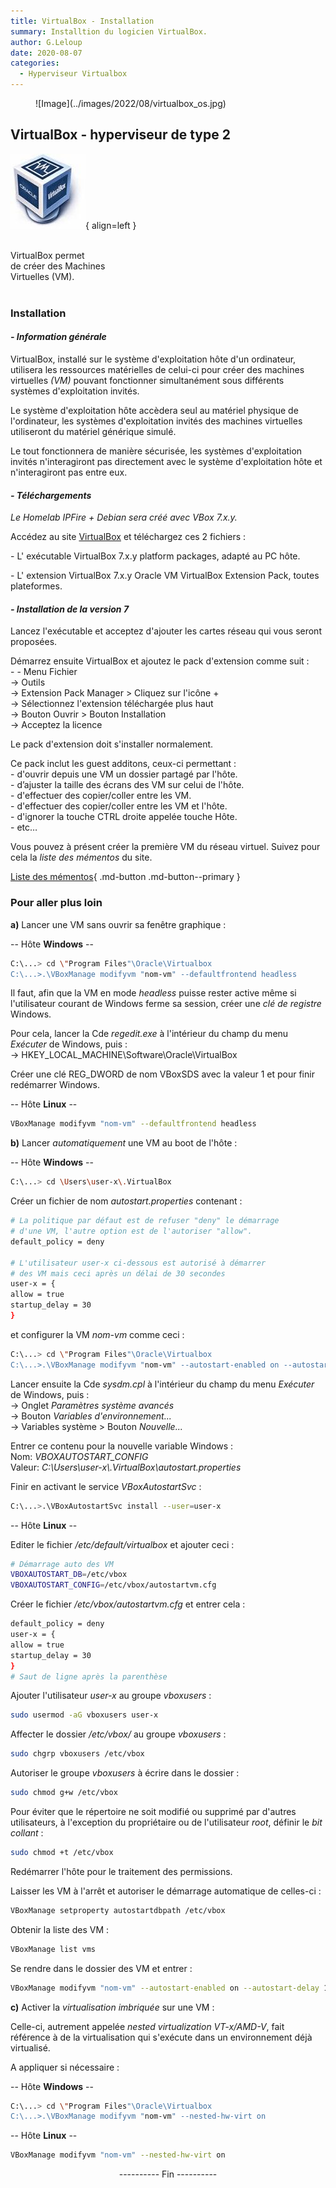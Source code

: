 ```yaml
---
title: VirtualBox - Installation
summary: Installtion du logicien VirtualBox.
author: G.Leloup
date: 2020-08-07
categories: 
  - Hyperviseur Virtualbox
---
```


<figure markdown>
![Image](../images/2022/08/virtualbox_os.jpg)
</figure>

## VirtualBox - hyperviseur de type 2

![Logo - VirtualBox](../images/2019/02/logo-virtualbox.jpg){ align=left }

&nbsp;  
VirtualBox permet  
de créer des Machines  
Virtuelles (VM).  
&nbsp;  

### Installation

#### _- Information générale_

VirtualBox, installé sur le système d'exploitation hôte d'un ordinateur, utilisera les ressources matérielles de celui-ci pour créer des machines virtuelles _(VM)_ pouvant fonctionner simultanément sous différents systèmes d'exploitation invités.

Le système d'exploitation hôte accèdera seul au matériel physique de l'ordinateur, les systèmes d'exploitation invités des machines virtuelles utiliseront du matériel générique simulé.

Le tout fonctionnera de manière sécurisée, les systèmes d'exploitation invités n'interagiront pas directement avec le système d'exploitation hôte et n'interagiront pas entre eux.

#### _- Téléchargements_

_Le Homelab IPFire + Debian sera créé avec VBox 7.x.y._

<!-- more -->

Accédez au site [VirtualBox](https://www.virtualbox.org/wiki/Downloads) et téléchargez ces 2 fichiers :

\- L' exécutable VirtualBox 7.x.y platform packages, adapté au PC hôte.

\- L' extension VirtualBox 7.x.y Oracle VM VirtualBox Extension Pack, toutes plateformes.

#### _- Installation de la version 7_

Lancez l'exécutable et acceptez d'ajouter les cartes réseau qui vous seront proposées.

Démarrez ensuite VirtualBox et ajoutez le pack d'extension comme suit :  
\- - Menu Fichier  
\-> Outils  
\-> Extension Pack Manager > Cliquez sur l'icône +  
\-> Sélectionnez l'extension téléchargée plus haut  
\-> Bouton Ouvrir > Bouton Installation  
\-> Acceptez la licence

Le pack d'extension doit s'installer normalement.

Ce pack inclut les guest additons, ceux-ci permettant :  
\- d'ouvrir depuis une VM un dossier partagé par l'hôte.  
\- d’ajuster la taille des écrans des VM sur celui de l'hôte.  
\- d'effectuer des copier/coller entre les VM.  
\- d'effectuer des copier/coller entre les VM et l'hôte.  
\- d'ignorer la touche CTRL droite appelée touche Hôte.  
\- etc…

Vous pouvez à présent créer la première VM du réseau virtuel. Suivez pour cela la _liste des mémentos_ du site.

[Liste des mémentos](/liste-des-mementos/){ .md-button .md-button--primary }

### Pour aller plus loin

**a)** Lancer une VM sans ouvrir sa fenêtre graphique :

-- Hôte **Windows** --

```bash
C:\...> cd \"Program Files"\Oracle\Virtualbox
C:\...>.\VBoxManage modifyvm "nom-vm" --defaultfrontend headless
```

Il faut, afin que la VM en mode _headless_ puisse rester active même si l'utilisateur courant de Windows ferme sa session, créer une _clé de registre_ Windows.

Pour cela, lancer la Cde _regedit.exe_ à l'intérieur du champ du menu _Exécuter_ de Windows, puis :  
-> HKEY_LOCAL_MACHINE\Software\Oracle\VirtualBox

Créer une clé REG_DWORD de nom VBoxSDS avec la valeur 1 et pour finir redémarrer Windows.

-- Hôte **Linux** --

```bash
VBoxManage modifyvm "nom-vm" --defaultfrontend headless
```

**b)** Lancer _automatiquement_ une VM au boot de l'hôte :

-- Hôte **Windows** --

```bash
C:\...> cd \Users\user-x\.VirtualBox
```

Créer un fichier de nom _autostart.properties_ contenant :

```bash
# La politique par défaut est de refuser "deny" le démarrage  
# d'une VM, l'autre option est de l'autoriser "allow".
default_policy = deny

# L'utilisateur user-x ci-dessous est autorisé à démarrer  
# des VM mais ceci après un délai de 30 secondes
user-x = {
allow = true
startup_delay = 30
}
```

et configurer la VM _nom-vm_ comme ceci :

```bash
C:\...> cd \"Program Files"\Oracle\Virtualbox
C:\...>.\VBoxManage modifyvm "nom-vm" --autostart-enabled on --autostart-delay 180
```

Lancer ensuite la Cde _sysdm.cpl_ à l'intérieur du champ du menu _Exécuter_ de Windows, puis :  
-> Onglet _Paramètres système avancés_  
-> Bouton _Variables d'environnement..._  
-> Variables système > Bouton _Nouvelle..._

Entrer ce contenu pour la nouvelle variable Windows :  
Nom: _VBOXAUTOSTART_CONFIG_  
Valeur: _C:\Users\user-x\\.VirtualBox\autostart.properties_

Finir en activant le service _VBoxAutostartSvc_ :

```bash
C:\...>.\VBoxAutostartSvc install --user=user-x
```

-- Hôte **Linux** --

Editer le fichier _/etc/default/virtualbox_ et ajouter ceci :

```bash
# Démarrage auto des VM
VBOXAUTOSTART_DB=/etc/vbox
VBOXAUTOSTART_CONFIG=/etc/vbox/autostartvm.cfg
```

Créer le fichier _/etc/vbox/autostartvm.cfg_ et entrer cela :

```bash
default_policy = deny
user-x = {
allow = true
startup_delay = 30
}
# Saut de ligne après la parenthèse
```

Ajouter l'utilisateur _user-x_ au groupe _vboxusers_ :

```bash
sudo usermod -aG vboxusers user-x
```

Affecter le dossier _/etc/vbox/_ au groupe _vboxusers_ :

```bash
sudo chgrp vboxusers /etc/vbox
```

Autoriser le groupe _vboxusers_ à écrire dans le dossier :

```bash
sudo chmod g+w /etc/vbox
```

Pour éviter que le répertoire ne soit modifié ou supprimé par d'autres utilisateurs, à l'exception du propriétaire ou de l'utilisateur _root_, définir le _bit collant_ :

```bash
sudo chmod +t /etc/vbox
```

Redémarrer l'hôte pour le traitement des permissions.

Laisser les VM à l'arrêt et autoriser le démarrage automatique de celles-ci :

```bash
VBoxManage setproperty autostartdbpath /etc/vbox
```

Obtenir la liste des VM :

```bash
VBoxManage list vms
```

Se rendre dans le dossier des VM et entrer :

```bash
VBoxManage modifyvm "nom-vm" --autostart-enabled on --autostart-delay 180
```

**c)** Activer la _virtualisation imbriquée_ sur une VM :

Celle-ci, autrement appelée _nested virtualization VT-x/AMD-V_, fait référence à de la virtualisation qui s'exécute dans un environnement déjà virtualisé.

A appliquer si nécessaire :

-- Hôte **Windows** --

```bash
C:\...> cd \"Program Files"\Oracle\Virtualbox
C:\...>.\VBoxManage modifyvm "nom-vm" --nested-hw-virt on
```

-- Hôte **Linux** --

```bash
VBoxManage modifyvm "nom-vm" --nested-hw-virt on
```

<center>---------- Fin ----------</center>
